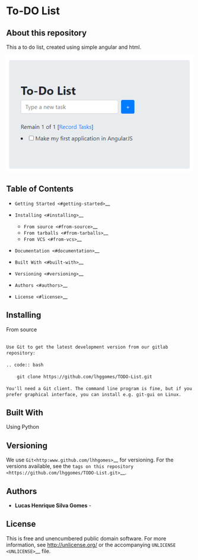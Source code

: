 To-DO List
========================================

About this repository
-----------------
This a to do list, created using simple angular and html. 

<img src="/docs/example.png" alt="Example"/>

Table of Contents
-----------------

-  `Getting Started <#getting-started>`__
-  `Installing <#installing>`__

   -  `From source <#from-source>`__
   -  `From tarballs <#from-tarballs>`__
   -  `From VCS <#from-vcs>`__

-  `Documentation <#documentation>`__
-  `Built With <#built-with>`__
-  `Versioning <#versioning>`__
-  `Authors <#authors>`__
-  `License <#license>`__


Installing
----------

From source
~~~~~~~~~~~

Use Git to get the latest development version from our gitlab
repository:

.. code:: bash

    git clone https://github.com/lhggomes/TODO-List.git

You'll need a Git client. The command line program is fine, but if you
prefer graphical interface, you can install e.g. git-gui on Linux.
~~~~~~~~~~~


Built With
----------

Using Python

Versioning
----------

We use `Git<http:www.github.com/lhhgomes>`__ for versioning. For the
versions available, see the `tags on this
repository <https://github.com/lhggomes/TODO-List.git>`__.

Authors
-------

-  **Lucas Henrique Silva Gomes** -

License
-------

This is free and unencumbered public domain software. For more
information, see http://unlicense.org/ or the accompanying
`UNLICENSE <UNLICENSE>`__ file.
